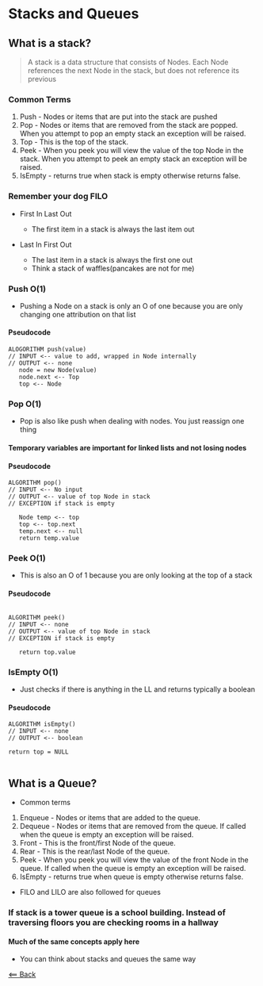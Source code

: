 # Stacks and Queues
<!--https://codefellows.github.io/common_curriculum/data_structures_and_algorithms/Code_401/class-10/resources/stacks_and_queues.html  -->
## What is a stack?
> A stack is a data structure that consists of Nodes. Each Node references the next Node in the stack, but does not reference its previous

### Common Terms
1. Push - Nodes or items that are put into the stack are pushed
2. Pop - Nodes or items that are removed from the stack are popped. When you attempt to pop an empty stack an exception will be raised.
3. Top - This is the top of the stack.
4. Peek - When you peek you will view the value of the top Node in the stack. When you attempt to peek an empty stack an exception will be raised.
5. IsEmpty - returns true when stack is empty otherwise returns false.

### Remember your dog FILO
- First In Last Out
  - The first item in a stack is always the last item out

- Last In First Out
  - The last item in a stack is always the first one out
  - Think a stack of waffles(pancakes are not for me)

### Push O(1)
- Pushing a Node on a stack is only an O of one because you are only changing one attribution on that list

#### Pseudocode

```
ALOGORITHM push(value)
// INPUT <-- value to add, wrapped in Node internally
// OUTPUT <-- none
   node = new Node(value)
   node.next <-- Top
   top <-- Node
```

### Pop O(1)
- Pop is also like push when dealing with nodes. You just reassign one thing

#### Temporary variables are important for linked lists and not losing nodes

#### Pseudocode

```
ALGORITHM pop()
// INPUT <-- No input
// OUTPUT <-- value of top Node in stack
// EXCEPTION if stack is empty

   Node temp <-- top
   top <-- top.next
   temp.next <-- null
   return temp.value
```

### Peek O(1)
- This is also an O of 1 because you are only looking at the top of a stack


#### Pseudocode

```

ALGORITHM peek()
// INPUT <-- none
// OUTPUT <-- value of top Node in stack
// EXCEPTION if stack is empty

   return top.value
```

### IsEmpty O(1)
- Just checks if there is anything in the LL and returns typically a boolean


#### Pseudocode

```
ALGORITHM isEmpty()
// INPUT <-- none
// OUTPUT <-- boolean

return top = NULL


```



## What is a Queue?
- Common terms

1. Enqueue - Nodes or items that are added to the queue.
2. Dequeue - Nodes or items that are removed from the queue. If called when the queue is empty an exception will be raised.
3. Front - This is the front/first Node of the queue.
4. Rear - This is the rear/last Node of the queue.
5. Peek - When you peek you will view the value of the front Node in the queue. If called when the queue is empty an exception will be raised.
6. IsEmpty - returns true when queue is empty otherwise returns false.

- FILO and LILO are also followed for queues

### If stack is a tower queue is a school building. Instead of traversing floors you are checking rooms in a hallway

#### Much of the same concepts apply here
- You can think about stacks and queues the same way

[<== Back](README.md)